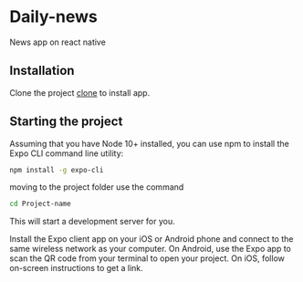 # Daily-news
News app on react native

## Installation

Clone the project [clone](https://github.com/yukta12/Daily-news.git) to install app.

## Starting the project
Assuming that you have Node 10+ installed, you can use npm to install the Expo CLI command line utility:

```bash
npm install -g expo-cli
```
moving to the project folder use the command

```bash
cd Project-name
```
This will start a development server for you.

Install the Expo client app on your iOS or Android phone and connect to the same wireless network as your computer. On Android, use the Expo app to scan the QR code from your terminal to open your project. On iOS, follow on-screen instructions to get a link.
